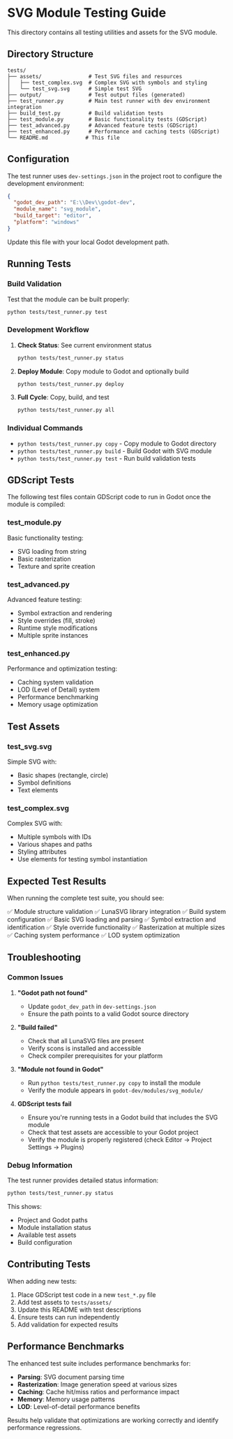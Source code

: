 # SVG Module Testing Guide

This directory contains all testing utilities and assets for the SVG module.

## Directory Structure

```
tests/
├── assets/               # Test SVG files and resources
│   ├── test_complex.svg  # Complex SVG with symbols and styling
│   └── test_svg.svg      # Simple test SVG
├── output/               # Test output files (generated)
├── test_runner.py        # Main test runner with dev environment integration
├── build_test.py         # Build validation tests
├── test_module.py        # Basic functionality tests (GDScript)
├── test_advanced.py      # Advanced feature tests (GDScript)
├── test_enhanced.py      # Performance and caching tests (GDScript)
└── README.md            # This file
```

## Configuration

The test runner uses `dev-settings.json` in the project root to configure the development environment:

```json
{
  "godot_dev_path": "E:\\Dev\\godot-dev",
  "module_name": "svg_module",
  "build_target": "editor",
  "platform": "windows"
}
```

Update this file with your local Godot development path.

## Running Tests

### Build Validation

Test that the module can be built properly:

```bash
python tests/test_runner.py test
```

### Development Workflow

1. **Check Status**: See current environment status
   ```bash
   python tests/test_runner.py status
   ```

2. **Deploy Module**: Copy module to Godot and optionally build
   ```bash
   python tests/test_runner.py deploy
   ```

3. **Full Cycle**: Copy, build, and test
   ```bash
   python tests/test_runner.py all
   ```

### Individual Commands

- `python tests/test_runner.py copy` - Copy module to Godot directory
- `python tests/test_runner.py build` - Build Godot with SVG module
- `python tests/test_runner.py test` - Run build validation tests

## GDScript Tests

The following test files contain GDScript code to run in Godot once the module is compiled:

### test_module.py
Basic functionality testing:
- SVG loading from string
- Basic rasterization
- Texture and sprite creation

### test_advanced.py
Advanced feature testing:
- Symbol extraction and rendering
- Style overrides (fill, stroke)
- Runtime style modifications
- Multiple sprite instances

### test_enhanced.py
Performance and optimization testing:
- Caching system validation
- LOD (Level of Detail) system
- Performance benchmarking
- Memory usage optimization

## Test Assets

### test_svg.svg
Simple SVG with:
- Basic shapes (rectangle, circle)
- Symbol definitions
- Text elements

### test_complex.svg
Complex SVG with:
- Multiple symbols with IDs
- Various shapes and paths
- Styling attributes
- Use elements for testing symbol instantiation

## Expected Test Results

When running the complete test suite, you should see:

✅ Module structure validation
✅ LunaSVG library integration
✅ Build system configuration
✅ Basic SVG loading and parsing
✅ Symbol extraction and identification
✅ Style override functionality
✅ Rasterization at multiple sizes
✅ Caching system performance
✅ LOD system optimization

## Troubleshooting

### Common Issues

1. **"Godot path not found"**
   - Update `godot_dev_path` in `dev-settings.json`
   - Ensure the path points to a valid Godot source directory

2. **"Build failed"**
   - Check that all LunaSVG files are present
   - Verify scons is installed and accessible
   - Check compiler prerequisites for your platform

3. **"Module not found in Godot"**
   - Run `python tests/test_runner.py copy` to install the module
   - Verify the module appears in `godot-dev/modules/svg_module/`

4. **GDScript tests fail**
   - Ensure you're running tests in a Godot build that includes the SVG module
   - Check that test assets are accessible to your Godot project
   - Verify the module is properly registered (check Editor -> Project Settings -> Plugins)

### Debug Information

The test runner provides detailed status information:

```bash
python tests/test_runner.py status
```

This shows:
- Project and Godot paths
- Module installation status
- Available test assets
- Build configuration

## Contributing Tests

When adding new tests:

1. Place GDScript test code in a new `test_*.py` file
2. Add test assets to `tests/assets/`
3. Update this README with test descriptions
4. Ensure tests can run independently
5. Add validation for expected results

## Performance Benchmarks

The enhanced test suite includes performance benchmarks for:

- **Parsing**: SVG document parsing time
- **Rasterization**: Image generation speed at various sizes
- **Caching**: Cache hit/miss ratios and performance impact
- **Memory**: Memory usage patterns
- **LOD**: Level-of-detail performance benefits

Results help validate that optimizations are working correctly and identify performance regressions.
